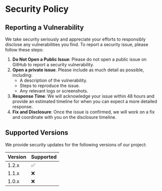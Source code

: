 # Security Policy

## Reporting a Vulnerability

We take security seriously and appreciate your efforts to responsibly disclose any vulnerabilities you find. To report a security issue, please follow these steps:

1. **Do Not Open a Public Issue**: Please do not open a public issue on GitHub to report a security vulnerability.
2. **Open a private issue**. Please include as much detail as possible, including:
   - A description of the vulnerability.
   - Steps to reproduce the issue.
   - Any relevant logs or screenshots.
3. **Response Time**: We will acknowledge your issue within 48 hours and provide an estimated timeline for when you can expect a more detailed response.
4. **Fix and Disclosure**: Once the issue is confirmed, we will work on a fix and coordinate with you on the disclosure timeline.

## Supported Versions

We provide security updates for the following versions of our project:

| Version | Supported          |
| ------- | ------------------ |
| 1.2.x   | :white_check_mark: |
| 1.1.x   | :x:                |
| 1.0.x   | :x:                |
